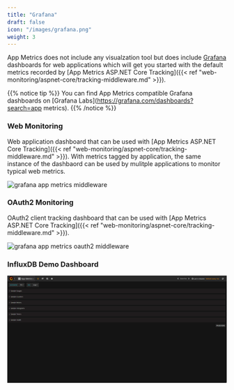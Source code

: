 ```yaml
---
title: "Grafana"
draft: false
icon: "/images/grafana.png"
weight: 3
---
```


App Metrics does not include any visualzation tool but does include [Grafana](http://grafana.org/) dashboards for web applications which will get you started with the default metrics recorded by [App Metrics ASP.NET Core Tracking]({{< ref "web-monitoring/aspnet-core/tracking-middleware.md" >}}).

{{% notice tip %}}
You can find App Metrics compatible Grafana dashboards on [Grafana Labs](https://grafana.com/dashboards?search=app metrics).
{{% /notice %}}

### Web Monitoring

<i class="fa fa-hand-o-right"></i> Web application dashboard that can be used with [App Metrics ASP.NET Core Tracking]({{< ref "web-monitoring/aspnet-core/tracking-middleware.md" >}}). With metrics tagged by application, the same instance of the dashbaord can be used by mulitple applications to monitor typical web metrics.

<img alt="grafana app metrics middleware" src="https://raw.githubusercontent.com/alhardy/AppMetrics.DocFx/master/images/generic_grafana_dashboard_demo.gif" />

### OAuth2 Monitoring

<i class="fa fa-hand-o-right"></i> OAuth2 client tracking dashboard that can be used with [App Metrics ASP.NET Core Tracking]({{< ref "web-monitoring/aspnet-core/tracking-middleware.md" >}}).

<img alt="grafana app metrics oauth2 middleware" src="https://raw.githubusercontent.com/alhardy/AppMetrics.DocFx/master/images/generic_grafana_oauth2_dashboard_demo.gif"/>

### InfluxDB Demo Dashboard

<img alt="grafana demo" src="https://raw.githubusercontent.com/alhardy/app-metrics-docs/master/images/grafana_console.gif" />
